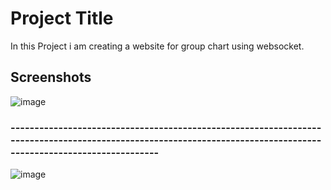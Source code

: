 
# Project Title

In this Project i am creating a website for group chart using websocket.

## Screenshots

![image](https://github.com/user-attachments/assets/fc448599-76aa-4ac3-ad19-df869a0feb23)

### -----------------------------------------------------------------------------------------------------------------------------------------------------------------

![image](https://github.com/user-attachments/assets/f689d472-34a5-4fdb-9f2f-129d914b7e6b)


  
